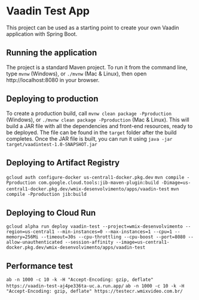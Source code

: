 # Vaadin Test App
This project can be used as a starting point to create your own Vaadin application with Spring Boot.

## Running the application
The project is a standard Maven project. To run it from the command line, type `mvnw` (Windows), or `./mvnw` (Mac & Linux), then open http://localhost:8080 in your browser.

## Deploying to production
To create a production build, call `mvnw clean package -Pproduction` (Windows), or `./mvnw clean package -Pproduction` (Mac & Linux).
This will build a JAR file with all the dependencies and front-end resources, ready to be deployed. The file can be found in the `target` folder after the build completes.
Once the JAR file is built, you can run it using `java -jar target/vaadintest-1.0-SNAPSHOT.jar`

## Deploying to Artifact Registry
```gcloud auth configure-docker us-central1-docker.pkg.dev```
```mvn compile -Pproduction com.google.cloud.tools:jib-maven-plugin:build -Dimage=us-central1-docker.pkg.dev/wmix-desenvolvimento/apps/vaadin-test``` 
```mvn compile -Pproduction jib:build```

## Deploying to Cloud Run
```gcloud alpha run deploy vaadin-test --project=wmix-desenvolvimento --region=us-central1 --min-instances=0 --max-instances=1 --cpu=1 --memory=256Mi --timeout=30s --cpu-throttling --cpu-boost --port=8080 --allow-unauthenticated --session-affinity --image=us-central1-docker.pkg.dev/wmix-desenvolvimento/apps/vaadin-test```

## Performance test
```ab -n 1000 -c 10 -k -H "Accept-Encoding: gzip, deflate" https://vaadin-test-aj4pe336ta-uc.a.run.app/```
```ab -n 1000 -c 10 -k -H "Accept-Encoding: gzip, deflate" https://testecr.wmixvideo.com.br/```
